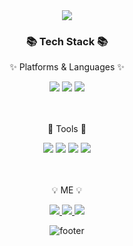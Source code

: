 <div align=center>
	<img src="https://capsule-render.vercel.app/api?type=waving&color=timeGradient&height=300&section=header&text=Yeojin%20Kim%&fontSize=90&animation=twinkling" />	
</div>
<div align=center>
	<h3>📚 Tech Stack 📚</h3>
	<p>✨ Platforms & Languages ✨</p>
</div>
<div align="center">
  <img src="https://img.shields.io/badge/Python-3776AB?style=flat&logo=Python&logoColor=white">
  <img src="https://img.shields.io/badge/PyTorch-EE4C2C?style=flat&logo=PyTorch&logoColor=white">
  <img src="https://img.shields.io/badge/TensorFlow-FF6F00?style=flat&logo=TensorFlow&logoColor=white">
  <!-- 
  <br>
  <img src="https://img.shields.io/badge/HTML5-E34F26?style=flat&logo=HTML5&logoColor=white" />
  <img src="https://img.shields.io/badge/CSS3-1572B6?style=flat&logo=CSS3&logoColor=white" />
  <img src="https://img.shields.io/badge/JavaScript-F7DF1E?style=flat&logo=JavaScript&logoColor=white" />
  <br>
  <img src="https://img.shields.io/badge/React-61DAFB?style=flat&logo=React&logoColor=white">
  <img src="https://img.shields.io/badge/Java-007396?style=flat&logo=Conda-Forge&logoColor=white" />
  <img src="https://img.shields.io/badge/MySQL-4479A1?style=flat&logo=MySQL&logoColor=white" />
  <img src="https://img.shields.io/badge/Linux-FCC624?style=flat&logo=Linux&logoColor=white" />
   -->
</div>
<br>
<br>
<div align=center>
	<p>📌 Tools 📌</p>
</div>
<div align=center>
  <img src="https://img.shields.io/badge/Visual%20Studio%20Code-007ACC?style=flat&logo=VisualStudioCode&logoColor=white" />
  <img src="https://img.shields.io/badge/GoogleColab-F9AB00?style=flat&logo=Google Colab&logoColor=white" />
  <img src="https://img.shields.io/badge/Jupyter-F37626?style=flat&logo=Jupyter&logoColor=white" />
  <img src="https://img.shields.io/badge/GitHub-181717?style=flat&logo=GitHub&logoColor=white" />
</div>
<br>
<br>
<div align=center>
	<p>💡 ME 💡</p>
</div>
<div align=center>
	<a href="https://we-nna.tistory.com/">
		<img src="https://img.shields.io/badge/Blog-FF9800?style=flat&logo=Blogger&logoColor=white" />
	</a>
	<a href="mailto:yeojin.r.kim@gmail.com">
		<img src="https://img.shields.io/badge/Mail-30B980?style=flat&logo=Gmail&logoColor=white" />
	</a>
	<!-- 노션은 아직 주석처리함
	<a href="https://gentle-snowboard-1c6.notion.site/Yermi-5e8c65dba4df4ab09e83665cf2ee001d">
		<img src="https://img.shields.io/badge/Notion-000000?style=flat&logo=Notion&logoColor=white" />
	-->
	</a>
	<a href="https://www.linkedin.com/in/yeojinkim03/">
		<img src="https://img.shields.io/badge/LinkedIn-0A66C2?style=flat&logo=LinkedIn&logoColor=white" />
	</a>
	<br>

</div>

<div align=center>

	
![footer](https://capsule-render.vercel.app/api?section=footer&type=waving&color=timeGradient)

</div>
